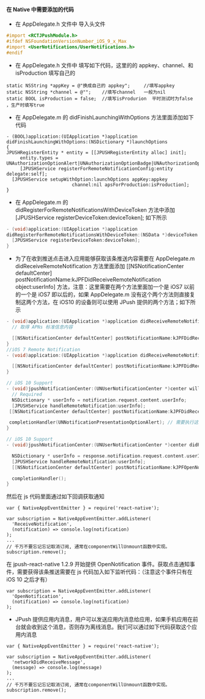 #### 在 Native 中需要添加的代码

* 在 AppDelegate.h 文件中 导入头文件

```objective-c
#import <RCTJPushModule.h>
#ifdef NSFoundationVersionNumber_iOS_9_x_Max
#import <UserNotifications/UserNotifications.h>
#endif
```

* 在 AppDelegate.h 文件中 填写如下代码，这里的的 appkey、channel、和 isProduction 填写自己的

```objc
static NSString *appKey = @"换成自己的 appkey";     //填写appkey
static NSString *channel = @"";    //填写channel   一般为nil
static BOOL isProduction = false;  //填写isProdurion  平时测试时为false ，生产时填写true
```

* 在 AppDelegate.m 的 didFinishLaunchingWithOptions 方法里面添加如下代码

```objc
- (BOOL)application:(UIApplication *)application didFinishLaunchingWithOptions:(NSDictionary *)launchOptions
{
JPUSHRegisterEntity * entity = [[JPUSHRegisterEntity alloc] init];
     entity.types = UNAuthorizationOptionAlert|UNAuthorizationOptionBadge|UNAuthorizationOptionSound;
     [JPUSHService registerForRemoteNotificationConfig:entity delegate:self];
  [JPUSHService setupWithOption:launchOptions appKey:appkey
                        channel:nil apsForProduction:isProduction];
}
```

* 在 AppDelegate.m 的 didRegisterForRemoteNotificationsWithDeviceToken 方法中添加 [JPUSHService registerDeviceToken:deviceToken]; 如下所示

```objective-c
- (void)application:(UIApplication *)application
didRegisterForRemoteNotificationsWithDeviceToken:(NSData *)deviceToken {
  [JPUSHService registerDeviceToken:deviceToken];
}
```

* 为了在收到推送点击进入应用能够获取该条推送内容需要在 AppDelegate.m didReceiveRemoteNotification 方法里面添加 [[NSNotificationCenter defaultCenter] postNotificationName:kJPFDidReceiveRemoteNotification object:userInfo] 方法，注意：这里需要在两个方法里面加一个是 iOS7 以前的一个是 iOS7 即以后的，如果 AppDelegate.m 没有这个两个方法则直接复制这两个方法，在 iOS10 的设备则可以使用 JPush 提供的两个方法；如下所示

```objective-c
- (void)application:(UIApplication *)application didReceiveRemoteNotification:(NSDictionary *)userInfo {
  // 取得 APNs 标准信息内容

  [[NSNotificationCenter defaultCenter] postNotificationName:kJPFDidReceiveRemoteNotification object:userInfo];
}
//iOS 7 Remote Notification
- (void)application:(UIApplication *)application didReceiveRemoteNotification:  (NSDictionary *)userInfo fetchCompletionHandler:(void (^)   (UIBackgroundFetchResult))completionHandler {

  [[NSNotificationCenter defaultCenter] postNotificationName:kJPFDidReceiveRemoteNotification object:userInfo];
}

// iOS 10 Support
- (void)jpushNotificationCenter:(UNUserNotificationCenter *)center willPresentNotification:(UNNotification *)notification withCompletionHandler:(void (^)(NSInteger))completionHandler {
  // Required
  NSDictionary * userInfo = notification.request.content.userInfo;
  [JPUSHService handleRemoteNotification:userInfo];
 [[NSNotificationCenter defaultCenter] postNotificationName:kJPFDidReceiveRemoteNotification object:userInfo];

 completionHandler(UNNotificationPresentationOptionAlert); // 需要执行这个方法，选择是否提醒用户，有Badge、Sound、Alert三种类型可以选择设置
}

// iOS 10 Support
- (void)jpushNotificationCenter:(UNUserNotificationCenter *)center didReceiveNotificationResponse:(UNNotificationResponse *)response withCompletionHandler:(void (^)())completionHandler {

  NSDictionary * userInfo = response.notification.request.content.userInfo;
  [JPUSHService handleRemoteNotification:userInfo];
  [[NSNotificationCenter defaultCenter] postNotificationName:kJPFOpenNotification object:userInfo];

  completionHandler();
}
```

然后在 js 代码里面通过如下回调获取通知

```
var { NativeAppEventEmitter } = require('react-native');

var subscription = NativeAppEventEmitter.addListener(
  'ReceiveNotification',
  (notification) => console.log(notification)
);
...
// 千万不要忘记忘记取消订阅, 通常在componentWillUnmount函数中实现。
subscription.remove();
```

在 jpush-react-native 1.2.9 开始提供 OpenNotification 事件。获取点击通知事件，需要获得该条推送需要在 js 代码加入如下监听代码：（注意这个事件只有在 iOS 10 之后才有）

```
var subscription = NativeAppEventEmitter.addListener(
  'OpenNotification',
  (notification) => console.log(notification)
);
```

* JPush 提供应用内消息，用户可以发送应用内消息给应用，如果手机应用在前台就会收到这个消息，否则存为离线消息。我们可以通过如下代码获取这个应用内消息

```
var { NativeAppEventEmitter } = require('react-native');

var subscription = NativeAppEventEmitter.addListener(
  'networkDidReceiveMessage',
  (message) => console.log(message)
);
...
// 千万不要忘记忘记取消订阅, 通常在componentWillUnmount函数中实现。
subscription.remove();
```
